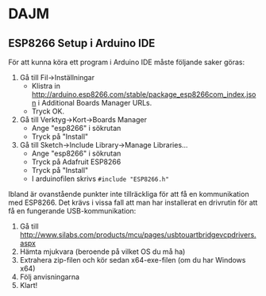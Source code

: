 DAJM
======

ESP8266 Setup i Arduino IDE
------
För att kunna köra ett program i Arduino IDE måste följande saker göras:

1. Gå till Fil->Inställningar
    - Klistra in <http://arduino.esp8266.com/stable/package_esp8266com_index.json> i Additional Boards Manager URLs.
	- Tryck OK.
2. Gå till Verktyg->Kort->Boards Manager
    - Ange "esp8266" i sökrutan
    - Tryck på "Install"
3. Gå till Sketch->Include Library->Manage Libraries...
    - Ange "esp8266" i sökrutan
    - Tryck på Adafruit ESP8266
    - Tryck på "Install"
    - I arduinofilen skrivs `#include "ESP8266.h"`
 
Ibland är ovanstående punkter inte tillräckliga för att få en kommunikation med ESP8266. Det krävs i vissa fall att man har installerat en drivrutin för att få en fungerande USB-kommunikation:

1. Gå till <http://www.silabs.com/products/mcu/pages/usbtouartbridgevcpdrivers.aspx> 
2. Hämta mjukvara (beroende på vilket OS du må ha)
3. Extrahera zip-filen och kör sedan x64-exe-filen  (om du har Windows x64)
4. Följ anvisningarna
5. Klart!
